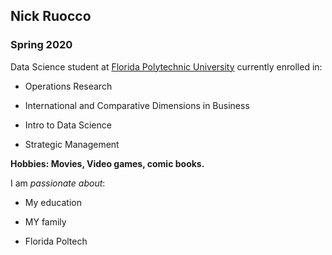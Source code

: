 ## Nick Ruocco

### Spring 2020 

Data Science student at [Florida Polytechnic University](https://www.floridapoly.edu) currently enrolled in: 

- Operations Research

- International and Comparative Dimensions in Business

- Intro to Data Science

- Strategic Management

**Hobbies: Movies, Video games, comic books.**

I am _passionate about_: 

- My education

- MY family

- Florida Poltech
